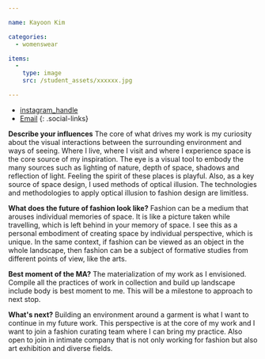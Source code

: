 ```yaml
---

name: Kayoon Kim

categories:
  - womenswear

items:
  -
    type: image
    src: /student_assets/xxxxxx.jpg

---
```


* [instagram_handle](https://www.instagram.com/@hankimhan/)
* [Email](mailto:kayoon.kim@network.rca.ac.uk)
{: .social-links}

**Describe your influences**
The core of what drives my work is my curiosity about the visual interactions between the surrounding environment and ways of seeing. Where I live, where I visit and where I experience space is the core source of my inspiration. The eye is a visual tool to embody the many sources such as lighting of nature, depth of space, shadows and reflection of light. Feeling the spirit of these places is playful. Also, as a key source of space design, I used methods of optical illusion. The technologies and methodologies to apply optical illusion to fashion design are limitless.

**What does the future of fashion look like?**
Fashion can be a medium that arouses individual memories of space. It is like a picture taken while travelling, which is left behind in your memory of space. I see this as a personal embodiment of creating space by individual perspective, which is unique. In the same context, if fashion can be viewed as an object in the whole landscape, then fashion can be a subject of formative studies from different points of view, like the arts.

**Best moment of the MA?**
The materialization of my work as I envisioned. Compile all the practices of work in collection and build up landscape include body is best moment to me. This will be a milestone to approach to next stop.

**What's next?**
Building an environment around a garment is what I want to continue in my future work. This perspective is at the core of my work and I want to join a fashion curating team where I can bring my practice. Also open to join in intimate company that is not only working for fashion but also art exhibition and diverse fields.
